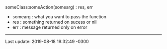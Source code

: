 
someClass:someAction(somearg) : res, err
* somearg : what you want to pass the function
* res : something returned on sucess or nil
* err : message returned only on error

----------
Last update: 2019-08-18 19:32:49 -0300